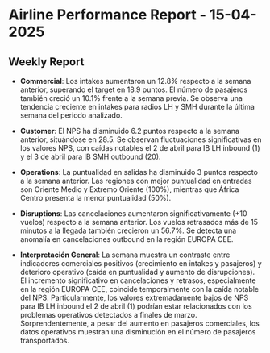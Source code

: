 # Airline Performance Report - 15-04-2025

## Weekly Report

- **Commercial**: Los intakes aumentaron un 12.8% respecto a la semana anterior, superando el target en 18.9 puntos. El número de pasajeros también creció un 10.1% frente a la semana previa. Se observa una tendencia creciente en intakes para radios LH y SMH durante la última semana del periodo analizado.

- **Customer**: El NPS ha disminuido 6.2 puntos respecto a la semana anterior, situándose en 28.5. Se observan fluctuaciones significativas en los valores NPS, con caídas notables el 2 de abril para IB LH inbound (1) y el 3 de abril para IB SMH outbound (20).

- **Operations**: La puntualidad en salidas ha disminuido 3 puntos respecto a la semana anterior. Las regiones con mejor puntualidad en entradas son Oriente Medio y Extremo Oriente (100%), mientras que África Centro presenta la menor puntualidad (50%).

- **Disruptions**: Las cancelaciones aumentaron significativamente (+10 vuelos) respecto a la semana anterior. Los vuelos retrasados más de 15 minutos a la llegada también crecieron un 56.7%. Se detecta una anomalía en cancelaciones outbound en la región EUROPA CEE.

- **Interpretación General**: La semana muestra un contraste entre indicadores comerciales positivos (crecimiento en intakes y pasajeros) y deterioro operativo (caída en puntualidad y aumento de disrupciones). El incremento significativo en cancelaciones y retrasos, especialmente en la región EUROPA CEE, coincide temporalmente con la caída notable del NPS. Particularmente, los valores extremadamente bajos de NPS para IB LH inbound el 2 de abril (1) podrían estar relacionados con los problemas operativos detectados a finales de marzo. Sorprendentemente, a pesar del aumento en pasajeros comerciales, los datos operativos muestran una disminución en el número de pasajeros transportados.

